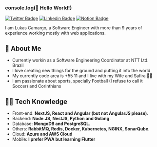 
### console.log(👋 Hello World!)

[![Twitter Badge](https://img.shields.io/badge/-@_lukascamargo-1ca0f1?style=flat-square&labelColor=1ca0f1&logo=twitter&logoColor=white&link=https://twitter.com/_lukascamargo)](https://twitter.com/_lukascamargo)
[![Linkedin Badge](https://img.shields.io/badge/-lukascamargo-blue?style=flat-square&logo=Linkedin&logoColor=white&link=https://www.linkedin.com/in/lukas-camargo/)](https://www.linkedin.com/in/lukas-camargo/)
[![Notion Badge](https://img.shields.io/badge/-@lukascamargo-black?style=flat-square&labelColor=black&logo=notion&logoColor=white&link=https://lukascamargo.com)](https://lukascamargo.com)



I am Lukas Camargo, a Software Engineer with more than 9 years of experience working mostly with web applications. 

## 👀 About Me
- Currently workin as a Software Engineering Coordinator at NTT Ltd. Brazil
- I love creating new things for the ground and putting it into the world
- My currently code area is +55 11 and I live with my Wife and Safira 🐕‍🦺
- I am passionate about sports, specially Football (I refuse to call it Soccer) and Corinthians



## 🧑‍💻 Tech Knowledge
- Front-end: **NextJS, React and Angular (but not AngularJS please)**.
- Backend: **Node.JS, NestJS, Python and Golang**.
- Database: **MongoDB and PostgreSQL**.
- Others: **RabbitMQ, Redis, Docker, Kubernetes, NGINX, SonarQube**.
- Cloud: **Azure and AWS Cloud**
- Mobile: **I prefer PWA but learning Flutter**


<!---
lukascamargo/lukascamargo is a ✨ special ✨ repository because its `README.md` (this file) appears on your GitHub profile.
You can click the Preview link to take a look at your changes.
--->
